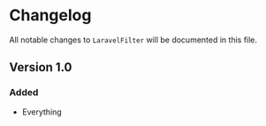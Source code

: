 # Changelog

All notable changes to `LaravelFilter` will be documented in this file.

## Version 1.0

### Added
- Everything
